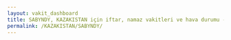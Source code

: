 ```yaml
---
layout: vakit_dashboard
title: SABYNDY, KAZAKISTAN için iftar, namaz vakitleri ve hava durumu - ilçe/eyalet seç
permalink: /KAZAKISTAN/SABYNDY/
---
```


<script type="text/javascript">
  var GLOBAL_COUNTRY = 'KAZAKISTAN';
  var GLOBAL_CITY = 'SABYNDY';
  var GLOBAL_STATE = '';
  var lat = 72;
  var lon = 21;
</script>
